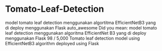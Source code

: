 # Tomato-Leaf-Detection
model tomato leaf detection menggunakan algortitma EfficientNetB3 yang di deploy menggunakan Flask auto_awesome Did you mean: model tomato leaf detection menggunakan algoritma EfficientNet B3 yang di deploy menggunakan Flask 98 / 5,000 Tomato leaf detection model using EfficientNetB3 algorithm deployed using Flask
